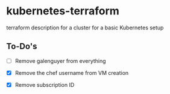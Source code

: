 # kubernetes-terraform

terraform description for a cluster for a basic Kubernetes setup


## To-Do's

- [ ] Remove galenguyer from everything

- [X] Remove the chef username from VM creation

- [X] Remove subscription ID
